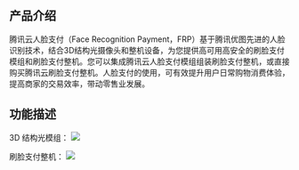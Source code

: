 ## 产品介绍
腾讯云人脸支付（Face Recognition Payment，FRP）基于腾讯优图先进的人脸识别技术，结合3D结构光摄像头和整机设备，为您提供高可用高安全的刷脸支付模组和刷脸支付整机。您可以集成腾讯云人脸支付模组组装刷脸支付整机，或直接购买腾讯云刷脸支付整机。人脸支付的使用，可有效提升用户日常购物消费体验，提高商家的交易效率，带动零售业发展。


## 功能描述
3D 结构光模组：
![](https://main.qcloudimg.com/raw/dde858475cf697e06a77d9e779c77444.png)

刷脸支付整机：
![](https://main.qcloudimg.com/raw/b13d84873d49e019df965d2607b0d366.png)
